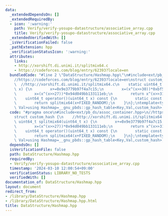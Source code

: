 ```yaml
---
data:
  _extendedDependsOn: []
  _extendedRequiredBy:
  - icon: ':warning:'
    path: Verify/verify-yosupo-datastructure/associative_array.cpp
    title: Verify/verify-yosupo-datastructure/associative_array.cpp
  _extendedVerifiedWith: []
  _isVerificationFailed: false
  _pathExtension: hpp
  _verificationStatusIcon: ':warning:'
  attributes:
    links:
    - http://xorshift.di.unimi.it/splitmix64.c
    - https://codeforces.com/blog/entry/62393?locale=en
  bundledCode: "#line 2 \"DataStructure/Hashmap.hpp\"\n#include<ext/pb_ds/assoc_container.hpp>\n\
    //https://codeforces.com/blog/entry/62393?locale=en\nstruct custom_hash {\n  \
    \  //http://xorshift.di.unimi.it/splitmix64.c\n    static uint64_t splitmix64(uint64_t\
    \ x) {\n        x+=0x9e3779b97f4a7c15;\n        x=(x^(x>>30))*0xbf58476d1ce4e5b9;\n\
    \        x=(x^(x>>27))*0x94d049bb133111eb;\n        return x^(x>>31);\n    }\n\
    \    uint64_t operator()(uint64_t x) const {\n        static const uint64_t FIXED_RANDOM=chrono::steady_clock::now().time_since_epoch().count();\n\
    \        return splitmix64(x+FIXED_RANDOM);\n    }\n};\ntemplate<typename Key,typename\
    \ Val>using Hashmap=__gnu_pbds::gp_hash_table<Key,Val,custom_hash>;\n"
  code: "#pragma once\n#include<ext/pb_ds/assoc_container.hpp>\n//https://codeforces.com/blog/entry/62393?locale=en\n\
    struct custom_hash {\n    //http://xorshift.di.unimi.it/splitmix64.c\n    static\
    \ uint64_t splitmix64(uint64_t x) {\n        x+=0x9e3779b97f4a7c15;\n        x=(x^(x>>30))*0xbf58476d1ce4e5b9;\n\
    \        x=(x^(x>>27))*0x94d049bb133111eb;\n        return x^(x>>31);\n    }\n\
    \    uint64_t operator()(uint64_t x) const {\n        static const uint64_t FIXED_RANDOM=chrono::steady_clock::now().time_since_epoch().count();\n\
    \        return splitmix64(x+FIXED_RANDOM);\n    }\n};\ntemplate<typename Key,typename\
    \ Val>using Hashmap=__gnu_pbds::gp_hash_table<Key,Val,custom_hash>;"
  dependsOn: []
  isVerificationFile: false
  path: DataStructure/Hashmap.hpp
  requiredBy:
  - Verify/verify-yosupo-datastructure/associative_array.cpp
  timestamp: '2024-03-10 12:00:54+09:00'
  verificationStatus: LIBRARY_NO_TESTS
  verifiedWith: []
documentation_of: DataStructure/Hashmap.hpp
layout: document
redirect_from:
- /library/DataStructure/Hashmap.hpp
- /library/DataStructure/Hashmap.hpp.html
title: DataStructure/Hashmap.hpp
---
```

